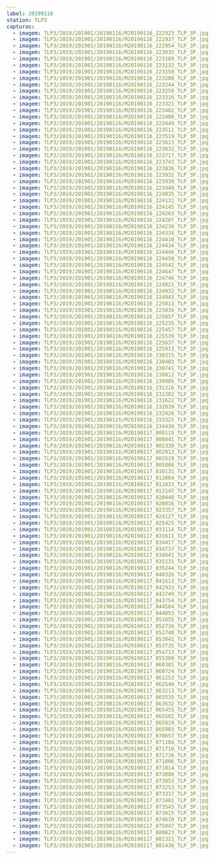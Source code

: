 ```yaml
---
label: 20190116
station: TLP3
capturas:
  - imagem: TLP3/2019/201901/20190116/M20190116_222923_TLP_3P.jpg
  - imagem: TLP3/2019/201901/20190116/M20190116_222937_TLP_3P.jpg
  - imagem: TLP3/2019/201901/20190116/M20190116_222954_TLP_3P.jpg
  - imagem: TLP3/2019/201901/20190116/M20190116_223035_TLP_3P.jpg
  - imagem: TLP3/2019/201901/20190116/M20190116_223109_TLP_3P.jpg
  - imagem: TLP3/2019/201901/20190116/M20190116_223132_TLP_3P.jpg
  - imagem: TLP3/2019/201901/20190116/M20190116_223150_TLP_3P.jpg
  - imagem: TLP3/2019/201901/20190116/M20190116_223208_TLP_3P.jpg
  - imagem: TLP3/2019/201901/20190116/M20190116_223244_TLP_3P.jpg
  - imagem: TLP3/2019/201901/20190116/M20190116_223258_TLP_3P.jpg
  - imagem: TLP3/2019/201901/20190116/M20190116_223316_TLP_3P.jpg
  - imagem: TLP3/2019/201901/20190116/M20190116_223321_TLP_3P.jpg
  - imagem: TLP3/2019/201901/20190116/M20190116_223402_TLP_3P.jpg
  - imagem: TLP3/2019/201901/20190116/M20190116_223408_TLP_3P.jpg
  - imagem: TLP3/2019/201901/20190116/M20190116_223449_TLP_3P.jpg
  - imagem: TLP3/2019/201901/20190116/M20190116_223511_TLP_3P.jpg
  - imagem: TLP3/2019/201901/20190116/M20190116_223519_TLP_3P.jpg
  - imagem: TLP3/2019/201901/20190116/M20190116_223613_TLP_3P.jpg
  - imagem: TLP3/2019/201901/20190116/M20190116_223632_TLP_3P.jpg
  - imagem: TLP3/2019/201901/20190116/M20190116_223717_TLP_3P.jpg
  - imagem: TLP3/2019/201901/20190116/M20190116_223743_TLP_3P.jpg
  - imagem: TLP3/2019/201901/20190116/M20190116_223836_TLP_3P.jpg
  - imagem: TLP3/2019/201901/20190116/M20190116_223932_TLP_3P.jpg
  - imagem: TLP3/2019/201901/20190116/M20190116_223939_TLP_3P.jpg
  - imagem: TLP3/2019/201901/20190116/M20190116_223948_TLP_3P.jpg
  - imagem: TLP3/2019/201901/20190116/M20190116_224035_TLP_3P.jpg
  - imagem: TLP3/2019/201901/20190116/M20190116_224131_TLP_3P.jpg
  - imagem: TLP3/2019/201901/20190116/M20190116_224145_TLP_3P.jpg
  - imagem: TLP3/2019/201901/20190116/M20190116_224203_TLP_3P.jpg
  - imagem: TLP3/2019/201901/20190116/M20190116_224207_TLP_3P.jpg
  - imagem: TLP3/2019/201901/20190116/M20190116_224238_TLP_3P.jpg
  - imagem: TLP3/2019/201901/20190116/M20190116_224334_TLP_3P.jpg
  - imagem: TLP3/2019/201901/20190116/M20190116_224410_TLP_3P.jpg
  - imagem: TLP3/2019/201901/20190116/M20190116_224434_TLP_3P.jpg
  - imagem: TLP3/2019/201901/20190116/M20190116_224446_TLP_3P.jpg
  - imagem: TLP3/2019/201901/20190116/M20190116_224458_TLP_3P.jpg
  - imagem: TLP3/2019/201901/20190116/M20190116_224542_TLP_3P.jpg
  - imagem: TLP3/2019/201901/20190116/M20190116_224647_TLP_3P.jpg
  - imagem: TLP3/2019/201901/20190116/M20190116_224746_TLP_3P.jpg
  - imagem: TLP3/2019/201901/20190116/M20190116_224821_TLP_3P.jpg
  - imagem: TLP3/2019/201901/20190116/M20190116_224932_TLP_3P.jpg
  - imagem: TLP3/2019/201901/20190116/M20190116_224943_TLP_3P.jpg
  - imagem: TLP3/2019/201901/20190116/M20190116_225013_TLP_3P.jpg
  - imagem: TLP3/2019/201901/20190116/M20190116_225034_TLP_3P.jpg
  - imagem: TLP3/2019/201901/20190116/M20190116_225057_TLP_3P.jpg
  - imagem: TLP3/2019/201901/20190116/M20190116_225235_TLP_3P.jpg
  - imagem: TLP3/2019/201901/20190116/M20190116_225457_TLP_3P.jpg
  - imagem: TLP3/2019/201901/20190116/M20190116_225539_TLP_3P.jpg
  - imagem: TLP3/2019/201901/20190116/M20190116_225637_TLP_3P.jpg
  - imagem: TLP3/2019/201901/20190116/M20190116_225913_TLP_3P.jpg
  - imagem: TLP3/2019/201901/20190116/M20190116_230315_TLP_3P.jpg
  - imagem: TLP3/2019/201901/20190116/M20190116_230403_TLP_3P.jpg
  - imagem: TLP3/2019/201901/20190116/M20190116_230741_TLP_3P.jpg
  - imagem: TLP3/2019/201901/20190116/M20190116_230812_TLP_3P.jpg
  - imagem: TLP3/2019/201901/20190116/M20190116_230905_TLP_3P.jpg
  - imagem: TLP3/2019/201901/20190116/M20190116_231216_TLP_3P.jpg
  - imagem: TLP3/2019/201901/20190116/M20190116_231302_TLP_3P.jpg
  - imagem: TLP3/2019/201901/20190116/M20190116_231622_TLP_3P.jpg
  - imagem: TLP3/2019/201901/20190116/M20190116_232039_TLP_3P.jpg
  - imagem: TLP3/2019/201901/20190116/M20190116_232426_TLP_3P.jpg
  - imagem: TLP3/2019/201901/20190116/M20190116_233325_TLP_3P.jpg
  - imagem: TLP3/2019/201901/20190116/M20190116_234430_TLP_3P.jpg
  - imagem: TLP3/2019/201901/20190116/M20190117_000119_TLP_3P.jpg
  - imagem: TLP3/2019/201901/20190116/M20190117_000841_TLP_3P.jpg
  - imagem: TLP3/2019/201901/20190116/M20190117_002330_TLP_3P.jpg
  - imagem: TLP3/2019/201901/20190116/M20190117_002912_TLP_3P.jpg
  - imagem: TLP3/2019/201901/20190116/M20190117_003519_TLP_3P.jpg
  - imagem: TLP3/2019/201901/20190116/M20190117_005808_TLP_3P.jpg
  - imagem: TLP3/2019/201901/20190116/M20190117_010131_TLP_3P.jpg
  - imagem: TLP3/2019/201901/20190116/M20190117_012004_TLP_3P.jpg
  - imagem: TLP3/2019/201901/20190116/M20190117_012833_TLP_3P.jpg
  - imagem: TLP3/2019/201901/20190116/M20190117_013147_TLP_3P.jpg
  - imagem: TLP3/2019/201901/20190116/M20190117_020448_TLP_3P.jpg
  - imagem: TLP3/2019/201901/20190116/M20190117_020816_TLP_3P.jpg
  - imagem: TLP3/2019/201901/20190116/M20190117_023357_TLP_3P.jpg
  - imagem: TLP3/2019/201901/20190116/M20190117_024127_TLP_3P.jpg
  - imagem: TLP3/2019/201901/20190116/M20190117_025425_TLP_3P.jpg
  - imagem: TLP3/2019/201901/20190116/M20190117_033114_TLP_3P.jpg
  - imagem: TLP3/2019/201901/20190116/M20190117_033611_TLP_3P.jpg
  - imagem: TLP3/2019/201901/20190116/M20190117_034417_TLP_3P.jpg
  - imagem: TLP3/2019/201901/20190116/M20190117_034737_TLP_3P.jpg
  - imagem: TLP3/2019/201901/20190116/M20190117_034841_TLP_3P.jpg
  - imagem: TLP3/2019/201901/20190116/M20190117_035131_TLP_3P.jpg
  - imagem: TLP3/2019/201901/20190116/M20190117_035244_TLP_3P.jpg
  - imagem: TLP3/2019/201901/20190116/M20190117_040326_TLP_3P.jpg
  - imagem: TLP3/2019/201901/20190116/M20190117_041613_TLP_3P.jpg
  - imagem: TLP3/2019/201901/20190116/M20190117_042933_TLP_3P.jpg
  - imagem: TLP3/2019/201901/20190116/M20190117_043749_TLP_3P.jpg
  - imagem: TLP3/2019/201901/20190116/M20190117_043754_TLP_3P.jpg
  - imagem: TLP3/2019/201901/20190116/M20190117_044504_TLP_3P.jpg
  - imagem: TLP3/2019/201901/20190116/M20190117_044853_TLP_3P.jpg
  - imagem: TLP3/2019/201901/20190116/M20190117_051855_TLP_3P.jpg
  - imagem: TLP3/2019/201901/20190116/M20190117_052736_TLP_3P.jpg
  - imagem: TLP3/2019/201901/20190116/M20190117_052748_TLP_3P.jpg
  - imagem: TLP3/2019/201901/20190116/M20190117_053041_TLP_3P.jpg
  - imagem: TLP3/2019/201901/20190116/M20190117_053735_TLP_3P.jpg
  - imagem: TLP3/2019/201901/20190116/M20190117_054712_TLP_3P.jpg
  - imagem: TLP3/2019/201901/20190116/M20190117_055300_TLP_3P.jpg
  - imagem: TLP3/2019/201901/20190116/M20190117_060301_TLP_3P.jpg
  - imagem: TLP3/2019/201901/20190116/M20190117_060724_TLP_3P.jpg
  - imagem: TLP3/2019/201901/20190116/M20190117_061253_TLP_3P.jpg
  - imagem: TLP3/2019/201901/20190116/M20190117_062540_TLP_3P.jpg
  - imagem: TLP3/2019/201901/20190116/M20190117_063213_TLP_3P.jpg
  - imagem: TLP3/2019/201901/20190116/M20190117_063535_TLP_3P.jpg
  - imagem: TLP3/2019/201901/20190116/M20190117_063632_TLP_3P.jpg
  - imagem: TLP3/2019/201901/20190116/M20190117_065455_TLP_3P.jpg
  - imagem: TLP3/2019/201901/20190116/M20190117_065502_TLP_3P.jpg
  - imagem: TLP3/2019/201901/20190116/M20190117_065819_TLP_3P.jpg
  - imagem: TLP3/2019/201901/20190116/M20190117_065903_TLP_3P.jpg
  - imagem: TLP3/2019/201901/20190116/M20190117_070657_TLP_3P.jpg
  - imagem: TLP3/2019/201901/20190116/M20190117_071104_TLP_3P.jpg
  - imagem: TLP3/2019/201901/20190116/M20190117_071710_TLP_3P.jpg
  - imagem: TLP3/2019/201901/20190116/M20190117_071736_TLP_3P.jpg
  - imagem: TLP3/2019/201901/20190116/M20190117_071806_TLP_3P.jpg
  - imagem: TLP3/2019/201901/20190116/M20190117_071814_TLP_3P.jpg
  - imagem: TLP3/2019/201901/20190116/M20190117_073000_TLP_3P.jpg
  - imagem: TLP3/2019/201901/20190116/M20190117_073053_TLP_3P.jpg
  - imagem: TLP3/2019/201901/20190116/M20190117_073253_TLP_3P.jpg
  - imagem: TLP3/2019/201901/20190116/M20190117_073337_TLP_3P.jpg
  - imagem: TLP3/2019/201901/20190116/M20190117_073401_TLP_3P.jpg
  - imagem: TLP3/2019/201901/20190116/M20190117_073543_TLP_3P.jpg
  - imagem: TLP3/2019/201901/20190116/M20190117_073615_TLP_3P.jpg
  - imagem: TLP3/2019/201901/20190116/M20190117_074610_TLP_3P.jpg
  - imagem: TLP3/2019/201901/20190116/M20190117_075047_TLP_3P.jpg
  - imagem: TLP3/2019/201901/20190116/M20190117_080623_TLP_3P.jpg
  - imagem: TLP3/2019/201901/20190116/M20190117_081321_TLP_3P.jpg
  - imagem: TLP3/2019/201901/20190116/M20190117_081438_TLP_3P.jpg
---
```

